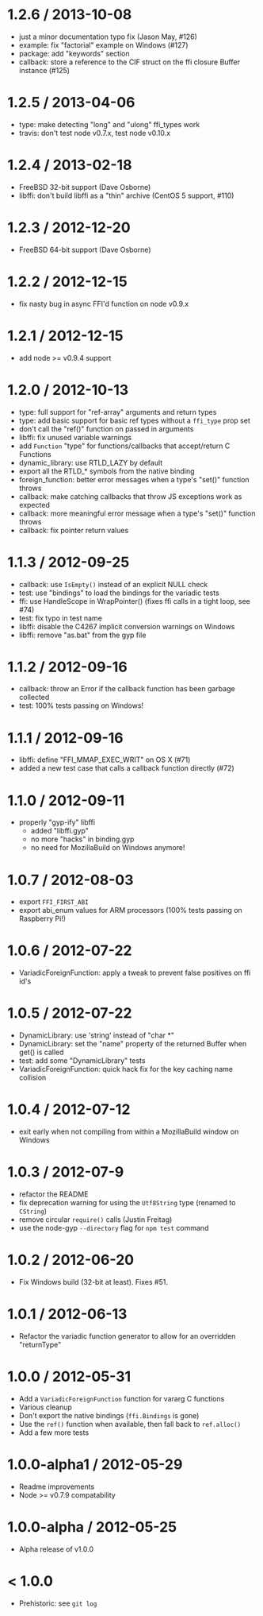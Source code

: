 
1.2.6 / 2013-10-08
==================

 - just a minor documentation typo fix (Jason May, #126)
 - example: fix "factorial" example on Windows (#127)
 - package: add "keywords" section
 - callback: store a reference to the CIF struct on the ffi closure Buffer instance (#125)

1.2.5 / 2013-04-06
==================

 - type: make detecting "long" and "ulong" ffi_types work
 - travis: don't test node v0.7.x, test node v0.10.x

1.2.4 / 2013-02-18
==================

 - FreeBSD 32-bit support (Dave Osborne)
 - libffi: don't build libffi as a "thin" archive (CentOS 5 support, #110)

1.2.3 / 2012-12-20
==================

 - FreeBSD 64-bit support (Dave Osborne)

1.2.2 / 2012-12-15
==================

 - fix nasty bug in async FFI'd function on node v0.9.x

1.2.1 / 2012-12-15
==================

 - add node >= v0.9.4 support

1.2.0 / 2012-10-13
==================

 - type: full support for "ref-array" arguments and return types
 - type: add basic support for basic ref types without a `ffi_type` prop set
 - don't call the "ref()" function on passed in arguments
 - libffi: fix unused variable warnings
 - add `Function` "type" for functions/callbacks that accept/return C Functions
 - dynamic_library: use RTLD_LAZY by default
 - export all the RTLD_* symbols from the native binding
 - foreign_function: better error messages when a type's "set()" function throws
 - callback: make catching callbacks that throw JS exceptions work as expected
 - callback: more meaningful error message when a type's "set()" function throws
 - callback: fix pointer return values

1.1.3 / 2012-09-25
==================

 - callback: use `IsEmpty()` instead of an explicit NULL check
 - test: use "bindings" to load the bindings for the variadic tests
 - ffi: use HandleScope in WrapPointer() (fixes ffi calls in a tight loop, see #74)
 - test: fix typo in test name
 - libffi: disable the C4267 implicit conversion warnings on Windows
 - libffi: remove "as.bat" from the gyp file

1.1.2 / 2012-09-16
==================

 - callback: throw an Error if the callback function has been garbage collected
 - test: 100% tests passing on Windows!

1.1.1 / 2012-09-16
==================

 - libffi: define "FFI_MMAP_EXEC_WRIT" on OS X (#71)
 - added a new test case that calls a callback function directly (#72)

1.1.0 / 2012-09-11
==================

 - properly "gyp-ify" libffi
   - added "libffi.gyp"
   - no more "hacks" in binding.gyp
   - no need for MozillaBuild on Windows anymore!

1.0.7 / 2012-08-03
==================

 - export `FFI_FIRST_ABI`
 - export abi_enum values for ARM processors (100% tests passing on Raspberry Pi!)

1.0.6 / 2012-07-22
==================

 - VariadicForeignFunction: apply a tweak to prevent false positives on ffi id's

1.0.5 / 2012-07-22
==================

 - DynamicLibrary: use 'string' instead of "char *"
 - DynamicLibrary: set the "name" property of the returned Buffer when get() is called
 - test: add some "DynamicLibrary" tests
 - VariadicForeignFunction: quick hack fix for the key caching name collision

1.0.4 / 2012-07-12
==================

 - exit early when not compiling from within a MozillaBuild window on Windows

1.0.3 / 2012-07-9
=================

 - refactor the README
 - fix deprecation warning for using the `Utf8String` type (renamed to `CString`)
 - remove circular `require()` calls (Justin Freitag)
 - use the node-gyp `--directory` flag for `npm test` command

1.0.2 / 2012-06-20
==================

 - Fix Windows build (32-bit at least). Fixes #51.

1.0.1 / 2012-06-13
==================

 - Refactor the variadic function generator to allow for an overridden "returnType"

1.0.0 / 2012-05-31
==================

  - Add a `VariadicForeignFunction` function for vararg C functions
  - Various cleanup
  - Don't export the native bindings (`ffi.Bindings` is gone)
  - Use the `ref()` function when available, then fall back to `ref.alloc()`
  - Add a few more tests

1.0.0-alpha1 / 2012-05-29
=========================

 - Readme improvements
 - Node >= v0.7.9 compatability

1.0.0-alpha / 2012-05-25
========================

 - Alpha release of v1.0.0

< 1.0.0
=======

 - Prehistoric: see `git log`

